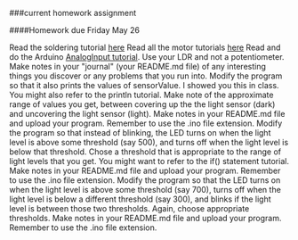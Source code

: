 ###current homework assignment

####Homework due Friday May 26

Read the soldering tutorial [here](https://github.com/michaelshiloh/resourcesForClasses#soldering)
Read all the motor tutorials [here](https://github.com/michaelshiloh/resourcesForClasses#motors)
Read and do the Arduino [AnalogInput tutorial](https://www.arduino.cc/en/Tutorial/AnalogInput). Use your LDR and not a potentiometer. Make notes in your "journal" (your README.md file) of any interesting things you discover or any problems that you run into.
Modify the program so that it also prints the values of sensorValue. I showed you this in class. You might also refer to the println tutorial. Make note of the approximate range of values you get, between covering up the the light sensor (dark) and uncovering the light sensor (light). Make notes in your README.md file and upload your program. Remember to use the .ino file extension.
Modify the program so that instead of blinking, the LED turns on when the light level is above some threshold (say 500), and turns off when the light level is below that threshold. Chose a threshold that is appropriate to the range of light levels that you get. You might want to refer to the if() statement tutorial. Make notes in your README.md file and upload your program. Remember to use the .ino file extension.
Modify the program so that the LED turns on when the light level is above some threshold (say 700), turns off when the light level is below a different threshold (say 300), and blinks if the light level is between those two thresholds. Again, choose appropriate thresholds. Make notes in your README.md file and upload your program. Remember to use the .ino file extension.
